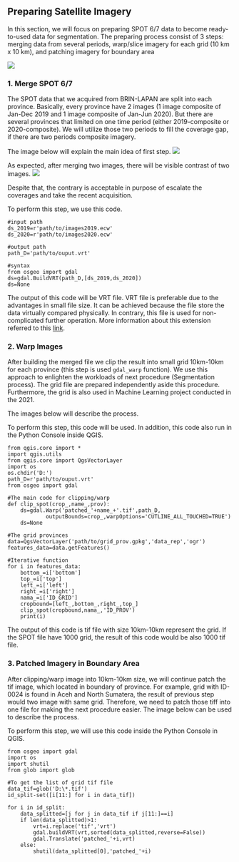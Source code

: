 ## Preparing Satellite Imagery

In this section, we will focus on preparing SPOT 6/7 data to become ready-to-used data for segmentation.  The preparing process consist of 3 steps: 
merging data from several periods, warp/slice imagery for each grid (10 km x 10 km), and patching imagery for boundary area

![](../sampleData/prepro_1.png)

### 1. Merge SPOT 6/7 
The SPOT data that we acquired from BRIN-LAPAN are split into each province. Basically, every province have 2 images (1 image composite of Jan-Dec 2019 and 1 image composite of Jan-Jun 2020). But there are several provinces that limited on one time period (either 2019-composite or 2020-composite).
We will utilize those two periods to fill the coverage gap, if there are two periods composite imagery.

The image below will explain the main idea of first step.
![](../sampleData/prepro_3.png)

As expected, after merging two images, there will be visible contrast of two images. 
![](../sampleData/Prepro_4.png)

Despite that, the contrary is acceptable in purpose of escalate the coverages and take the recent acquisition.

To perform this step, we use this code.
```commandline
#input path
ds_2019=r'path/to/images2019.ecw'
ds_2020=r'path/to/images2020.ecw'

#output path
path_D='path/to/ouput.vrt'

#syntax
from osgeo import gdal
ds=gdal.BuildVRT(path_D,[ds_2019,ds_2020])
ds=None
```
The output of this code will be VRT file. VRT file is preferable due to the advantages in small file size. It can be achieved because the file store the data virtually compared physically. In contrary, this file is used for non-complicated further operation. More information about this extension referred to this <a href='https://gdal.org/drivers/raster/vrt.html'>link</a>.

### 2. Warp Images
After building the merged file we clip the result into small grid 10km-10km for each province (this step is used ```gdal_warp``` function). We use this approach to enlighten the workloads of next procedure (Segmentation process). The grid file are prepared independently aside this procedure. Furthermore, the grid is also used in Machine Learning project conducted in the 2021.

The images below will describe the process.


To perform this step, this code will be used. In addition, this code also run in the Python Console inside QGIS.
```commandline
from qgis.core import *
import qgis.utils
from qgis.core import QgsVectorLayer
import os
os.chdir('D:')
path_D=r'path/to/ouput.vrt'
from osgeo import gdal

#The main code for clipping/warp
def clip_spot(crop_,name_,prov):
    ds=gdal.Warp('patched_'+name_+'.tif',path_D,
            outputBounds=crop_,warpOptions='CUTLINE_ALL_TOUCHED=TRUE')
    ds=None

#The grid provinces
data=QgsVectorLayer('path/to/grid_prov.gpkg','data_rep','ogr')
features_data=data.getFeatures()

#Iterative function
for i in features_data:
    bottom_=i['bottom']
    top_=i['top']
    left_=i['left']
    right_=i['right']
    nama_=i['ID_GRID']
    cropbound=[left_,bottom_,right_,top_]
    clip_spot(cropbound,nama_,'ID_PROV')
    print(i)
```
The output of this code is tif file with size 10km-10km represent the grid. If the SPOT file have 1000 grid, the result of this code would be also 1000 tif file.

### 3. Patched Imagery in Boundary Area

After clipping/warp image into 10km-10km size, we will continue patch the tif image, which located in boundary of province. For example, grid with ID-0024 is found in Aceh and North Sumatera, the result of previous step would two image with same grid. Therefore, we need to patch those tiff into one file for making the next procedure easier.
The image below can be used to describe the process.

To perform this step, we will use this code inside the Python Console in QGIS.
```commandline
from osgeo import gdal
import os
import shutil
from glob import glob

#To get the list of grid tif file
data_tif=glob('D:\*.tif')
id_split-set([i[11:] for i in data_tif])

for i in id_split:
    data_splitted=[j for j in data_tif if j[11:]==i]
    if len(data_splitted)>1:
        vrt=i.replace('tif','vrt')
        gdal.buildVRT(vrt,sorted(data_splitted,reverse=False))
        gdal.Translate('patched_'+i,vrt)
    else:
        shutil(data_splitted[0],'patched_'+i)
```